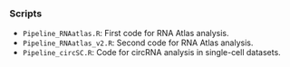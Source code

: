 ### Scripts

- `Pipeline_RNAatlas.R`: First code for RNA Atlas analysis.
- `Pipeline_RNAatlas_v2.R`: Second code for RNA Atlas analysis.
- `Pipeline_circSC.R`: Code for circRNA analysis in single-cell datasets.
